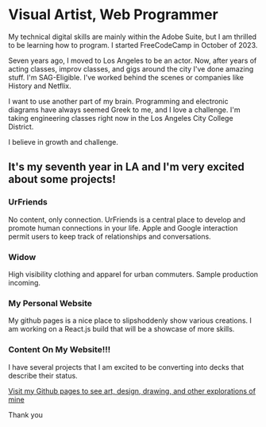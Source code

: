 # Visual Artist, Web Programmer
  My technical digital skills are mainly within the Adobe Suite, but I am thrilled to be learning how to program. I started FreeCodeCamp in October of 2023.
  
  Seven years ago, I moved to Los Angeles to be an actor. 
  Now, after years of acting classes, improv classes, and gigs around the city I've done amazing stuff. I'm SAG-Eligible. I've worked behind the scenes or companies like History and Netflix. 
  
  I want to use another part of my brain. Programming and electronic diagrams have always seemed Greek to me, and I love a challenge. I'm taking engineering classes right now in the Los Angeles City College District.

  I believe in growth and challenge.


## It's my seventh year in LA and I'm very excited about some projects!
  ### UrFriends
  No content, only connection.
  UrFriends is a central place to develop and promote human connections in your life. Apple and Google interaction permit users to keep track of relationships and conversations. 
  
  ### Widow
  High visibility clothing and apparel for urban commuters. Sample production incoming.
  
  ### My Personal Website
  My github pages is a nice place to slipshoddenly show various creations. I am working on a React.js build that will be a showcase of more skills.

  ### Content On My Website!!!
  I have several projects that I am excited to be converting into decks that describe their status.



<a href="https://jayhcrawford.github.io/">Visit my Github pages to see art, design, drawing, and other explorations of mine</a>

Thank you

